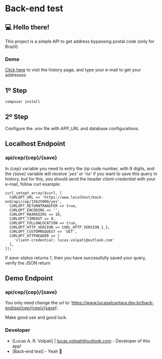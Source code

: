 # Back-end test

## 💻 Hello there!

This project is a simple API to get address bypassing postal code (only for Brazil)

### Demo
<a href='https://lucasalcantara.dev.br/back-end/'>Click here</a> to visit the history page, and type your e-mail to get your addresses

## 1º Step
```
composer install
```

## 2º Step
Configure the *.env* file with APP_URL and database configurations.


## Localhost Endpoint
### api/cep/{cep}/{save}
In *{cep}* variable you need to entry the zip code number, with 8 digits, and the *{save}* variable will receive *'yes'* or *'no'* if you want to save this query in history, but for this, you should send the header *client-credential* with your e-mail, follow curl example:

```
curl_setopt_array($curl, [
  CURLOPT_URL => 'https://www.localhost/back-end/api/cep/15625000/yes',
  CURLOPT_RETURNTRANSFER => true,
  CURLOPT_ENCODING => '',
  CURLOPT_MAXREDIRS => 10,
  CURLOPT_TIMEOUT => 0,
  CURLOPT_FOLLOWLOCATION => true,
  CURLOPT_HTTP_VERSION => CURL_HTTP_VERSION_1_1,
  CURLOPT_CUSTOMREQUEST => 'GET',
  CURLOPT_HTTPHEADER => [
    'client-credential: lucas.volpati@outlook.com'
  ],
]);
```

If *save-status* returns 1, then you have successfully saved your query, verify the JSON return

## Demo Endpoint
### api/cep/{cep}/{save}
You only need change the url to 'https://www.lucasalcantara.dev.br/back-end/api/cep/{cep}/{save}'.

Make good use and good luck.
### Developer
* [Lucas A. R. Volpati] | <lucas.volpati@outlook.com> - Developer of this app!
* [Back-end test] - Yeah 🤘